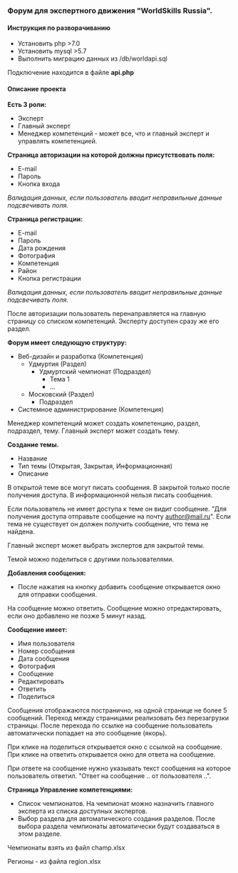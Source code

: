 ### Форум для экспертного движения "WorldSkills Russia". 

#### Инструкция по разворачиванию
- Установить php >7.0
- Установить mysql >5.7
- Выполнить миграцию данных из /db/worldapi.sql

Подключение находится в файле **api.php**

#### Описание проекта

**Есть 3 роли:**
- Эксперт
- Главный эксперт
- Менеджер компетенций - может все, что и главный эксперт и управлять компетенцией.

**Страница авторизации на которой должны присутствовать поля:**
- E-mail
- Пароль
- Кнопка входа

_Валидация данных, если пользователь вводит неправильные данные подсвечивать поля._

**Страница регистрации:**
- E-mail
- Пароль
- Дата рождения
- Фотография
- Компетенция
- Район
- Кнопка регистрации

_Валидация данных, если пользователь вводит неправильные данные подсвечивать поля._

После авторизации пользователь перенаправляется на главную страницу со списком компетенций. Эксперту доступен сразу же его раздел.

**Форум имеет следующую структуру:**
- Веб-дизайн и разработка (Компетенция)
    - Удмуртия (Раздел)
	    - Удмуртский чемпионат (Подраздел)
		    - Тема 1
		    - …
    - Московский (Раздел)
        - Подраздел
- Системное администрирование (Компетенция)

Менеджер компетенций может создать компетенцию, раздел, подраздел, тему.
Главный эксперт может создать тему.

**Создание темы.**
- Название
- Тип темы (Открытая, Закрытая, Информационная)
- Описание

В открытой теме все могут писать сообщения. В закрытой только после получения доступа. В информационной нельзя писать сообщения.

Если пользователь не имеет доступа к теме он видит сообщение. "Для получения доступа отправьте сообщение на почту author@mail.ru". Если тема не существует он должен получить сообщение, что тема не найдена.

Главный эксперт может выбрать экспертов для закрытой темы.

Темой можно поделиться с другими пользователями.

**Добавления сообщения:**
- После нажатия на кнопку добавить сообщение открывается окно для отправки сообщения.

На сообщение можно ответить. Сообщение можно отредактировать, если оно добавлено не позже 5 минут назад.

**Сообщение имеет:**
- Имя пользователя
- Номер сообщения
- Дата сообщения
- Фотография
- Сообщение
- Редактировать
- Ответить
- Поделиться

Сообщения отображаются постранично, на одной странице не более 5 сообщений. Переход между страницами реализовать без перезагрузки страницы. После перехода по ссылке на сообщение пользователь автоматически попадает на это сообщение (якорь).

При клике на поделиться открывается окно с ссылкой на сообщение.
При клике на ответить открывается окно для ответа на сообщение.

При ответе на сообщение нужно указывать текст сообщения на которое пользователь ответил. "Ответ на сообщение .. от пользователя ..".

**Страница Управление компетенциями:**
- Список чемпионатов. На чемпионат можно назначить главного эксперта из списка доступных экспертов.
- Выбор раздела для автоматического создания разделов. После выбора раздела чемпионаты автоматически будут создаваться в этом разделе.

Чемпионаты взять из файл champ.xlsx

Регионы - из файла region.xlsx

